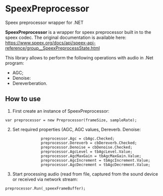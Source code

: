 # SpeexPreprocessor
Speex preprocessor wrapper for .NET

**SpeexPreprocessor** is a wrapper for speex preprocessor built in to the speex codec. The original documentation is available here: https://www.speex.org/docs/api/speex-api-reference/group__SpeexPreprocessState.html

This library allows to perform the following operations with audio in .Net program:
- AGC;
- Denoise:
- Dereverberation.
## How to use
1. First create an instance of SpeexPreprocessor:
```
var preprocessor = new Preprocessor(frameSize, sampleRate);
```
2. Set required properties (AGC, AGC values, Dereverb. Denoise:
```
                preprocessor.Agc = cbAgc.Checked;
                preprocessor.Dereverb = cbDereverb.Checked;
                preprocessor.Denoise = cbDenoise.Checked;
                preprocessor.AgcLevel = tbAgcLevel.Value;
                preprocessor.AgcMaxGain = tbAgcMaxGain.Value;
                preprocessor.AgcIncrement = tbAgcIncrement.Value;
                preprocessor.AgcDecrement = tbAgcDecrement.Value;
```
3. Start processing audio (read from file, captured from the sound device or received via network stream:
```
preprocessor.Run(_speexFrameBuffer);
```


